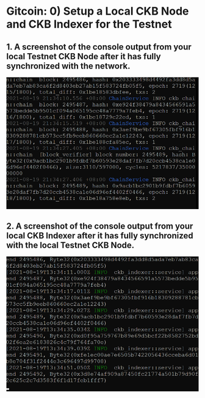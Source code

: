 # Gitcoin: 0) Setup a Local CKB Node and CKB Indexer for the Testnet  



## 1. A screenshot of the console output from your local Testnet CKB Node after it has fully synchronized with the network.

![](1.png)

## 2. A screenshot of the console output from your local CKB Indexer after it has fully synchronized with the local Testnet CKB Node.


![](2.png)

